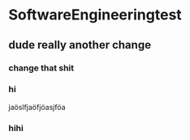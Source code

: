 # SoftwareEngineeringtest
## dude really another change
### change that shit
### hi

jaöslfjaöfjöasjföa
### hihi


